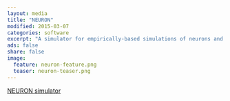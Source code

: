 ```yaml
---
layout: media
title: "NEURON"
modified: 2015-03-07
categories: software
excerpt: "A simulator for empirically-based simulations of neurons and networks of neurons"
ads: false
share: false
image:
  feature: neuron-feature.png
  teaser: neuron-teaser.png
---
```


[NEURON simulator](http://www.neuron.yale.edu/neuron/)